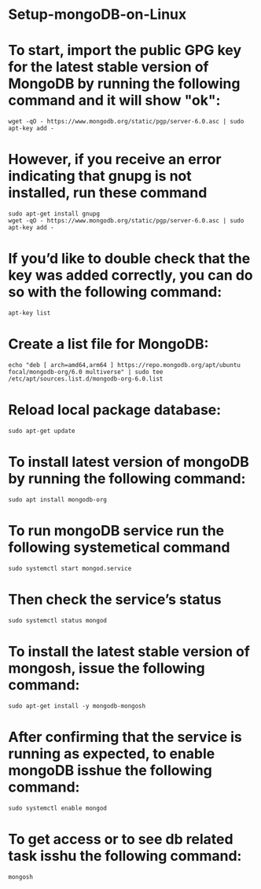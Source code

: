 # Setup-mongoDB-on-Linux
# To start, import the public GPG key for the latest stable version of MongoDB by running the following command and it will show "ok":
	wget -qO - https://www.mongodb.org/static/pgp/server-6.0.asc | sudo apt-key add -
# However, if you receive an error indicating that gnupg is not installed, run these command
	sudo apt-get install gnupg
	wget -qO - https://www.mongodb.org/static/pgp/server-6.0.asc | sudo apt-key add -
	
# If you’d like to double check that the key was added correctly, you can do so with the following command:
	apt-key list
# Create a list file for MongoDB:
	echo "deb [ arch=amd64,arm64 ] https://repo.mongodb.org/apt/ubuntu focal/mongodb-org/6.0 multiverse" | sudo tee /etc/apt/sources.list.d/mongodb-org-6.0.list
	
# Reload local package database:
	sudo apt-get update
# To install latest version of mongoDB by running the following command:
	sudo apt install mongodb-org
	
# To run mongoDB service run the following systemetical command
	sudo systemctl start mongod.service
	
# Then check the service’s status
	sudo systemctl status mongod
	
# To install the latest stable version of mongosh, issue the following command:
	sudo apt-get install -y mongodb-mongosh
	
# After confirming that the service is running as expected, to enable mongoDB isshue the following command:
	sudo systemctl enable mongod
	
# To get access or to see db related task isshu the following command:
	mongosh
